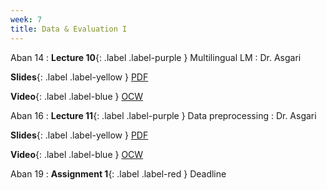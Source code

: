```yaml
---
week: 7
title: Data & Evaluation I
---
```


Aban 14
: **Lecture 10**{: .label .label-purple } Multilingual LM
  : Dr. Asgari

  **Slides**{: .label .label-yellow } [PDF](../assets/lectures/Multilingual-Tokenization.pdf)

  **Video**{: .label .label-blue } [OCW](https://ocw.sharif.edu/course/524/session/id/10673)

Aban 16
: **Lecture 11**{: .label .label-purple } Data preprocessing
  : Dr. Asgari

  **Slides**{: .label .label-yellow } [PDF](../assets/lectures/Multilingual-Tokenization.pdf)

  **Video**{: .label .label-blue } [OCW](https://ocw.sharif.edu/course/524/session/id/10674)

Aban 19
: **Assignment 1**{: .label .label-red } Deadline